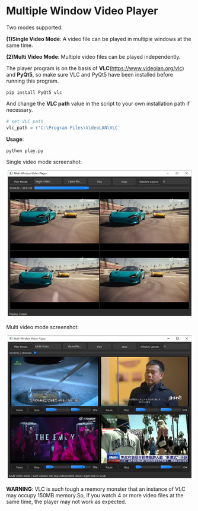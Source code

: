 # Multiple Window Video Player

Two modes supported:

**(1)Single Video Mode**: A video file can be played in multiple windows at the same time.

**(2)Multi Video Mode**: Multiple video files can be played independently.

The player program is on the basis of **VLC**(https://www.videolan.org/vlc) and **PyQt5**, so make sure VLC and PyQt5 have been installed before running this program.

```
pip install PyQt5 vlc
```

And change the **VLC path** value in the script to your own installation path if necessary.

```Python
# set VLC path
vlc_path = r'C:\Program Files\VideoLAN\VLC'
```

**Usage**:

```
python play.py
```


Single video mode screenshot:

![single video mode](/assets/single.png)

Multi video mode screenshot:

![multi video mode](/assets/multi.png)



**WARNING**: VLC is such tough a memory monster that an instance of VLC may occupy 150MB memory.So, if you watch 4 or more video files at the same time, the player may not work as expected. 
